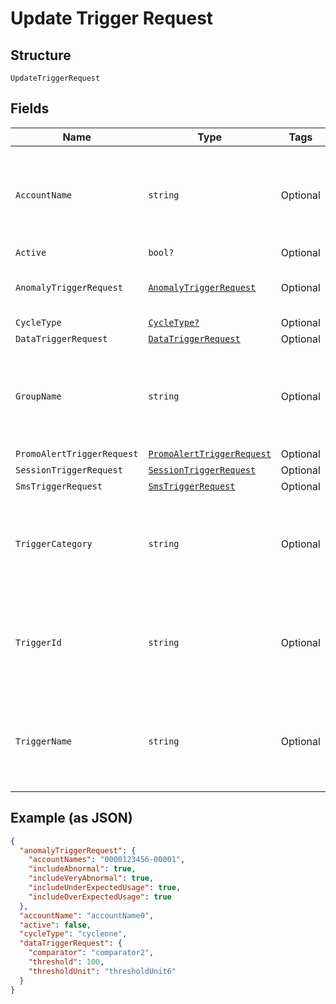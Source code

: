 
# Update Trigger Request

## Structure

`UpdateTriggerRequest`

## Fields

| Name | Type | Tags | Description |
|  --- | --- | --- | --- |
| `AccountName` | `string` | Optional | **Constraints**: *Minimum Length*: `3`, *Maximum Length*: `32`, *Pattern*: `^[A-Za-z0-9]{3,32}$` |
| `Active` | `bool?` | Optional | - |
| `AnomalyTriggerRequest` | [`AnomalyTriggerRequest`](../../doc/models/anomaly-trigger-request.md) | Optional | The details of the UsageAnomaly trigger. |
| `CycleType` | [`CycleType?`](../../doc/models/cycle-type.md) | Optional | - |
| `DataTriggerRequest` | [`DataTriggerRequest`](../../doc/models/data-trigger-request.md) | Optional | - |
| `GroupName` | `string` | Optional | **Constraints**: *Minimum Length*: `3`, *Maximum Length*: `32`, *Pattern*: `^[A-Za-z0-9]{3,32}$` |
| `PromoAlertTriggerRequest` | [`PromoAlertTriggerRequest`](../../doc/models/promo-alert-trigger-request.md) | Optional | - |
| `SessionTriggerRequest` | [`SessionTriggerRequest`](../../doc/models/session-trigger-request.md) | Optional | - |
| `SmsTriggerRequest` | [`SmsTriggerRequest`](../../doc/models/sms-trigger-request.md) | Optional | - |
| `TriggerCategory` | `string` | Optional | **Constraints**: *Minimum Length*: `3`, *Maximum Length*: `32`, *Pattern*: `^[A-Za-z0-9]{3,32}$` |
| `TriggerId` | `string` | Optional | **Constraints**: *Minimum Length*: `3`, *Maximum Length*: `32`, *Pattern*: `^[A-Za-z0-9]{3,32}$` |
| `TriggerName` | `string` | Optional | **Constraints**: *Minimum Length*: `3`, *Maximum Length*: `32`, *Pattern*: `^[A-Za-z0-9]{3,32}$` |

## Example (as JSON)

```json
{
  "anomalyTriggerRequest": {
    "accountNames": "0000123456-00001",
    "includeAbnormal": true,
    "includeVeryAbnormal": true,
    "includeUnderExpectedUsage": true,
    "includeOverExpectedUsage": true
  },
  "accountName": "accountName0",
  "active": false,
  "cycleType": "cycleone",
  "dataTriggerRequest": {
    "comparator": "comparator2",
    "threshold": 100,
    "thresholdUnit": "thresholdUnit6"
  }
}
```

